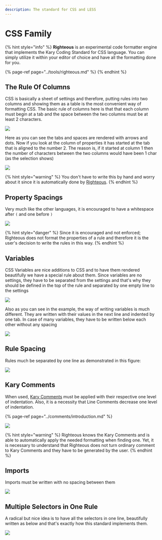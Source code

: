 ```yaml
---
description: The standard for CSS and LESS
---
```


# CSS Family

{% hint style="info" %}
**Righteous** is an experimental code formatter engine that implements the Kary Coding Standard for CSS language. You can simply utilize it within your editor of choice and have all the formatting done for you. 

{% page-ref page="../tools/righteous.md" %}
{% endhint %}

## The Rule Of Columns

CSS is basically a sheet of settings and therefore, putting rules into two columns and showing them as a table is the most convenient way of formatting CSS. The basic rule of columns here is that that each column must begin at a tab and the space between the two columns must be at least 2 characters.

![](../.gitbook/assets/screen-shot-1397-06-24-at-6.42.56-pm.png)

Here as you can see the tabs and spaces are rendered with arrows and dots. Now if you look at the column of properties it has started at the tab that is aligned to the number 2. The reason is, if it started at column 1 then the number of characters between the two columns would have been 1 char \(as the selection shows\)

![](../.gitbook/assets/screen-shot-1397-06-24-at-6.58.14-pm.png)

{% hint style="warning" %}
You don't have to write this by hand and worry about it since it is automatically done by [Righteous](../tools/righteous.md). 
{% endhint %}

## Property Spacings

Very much like the other languages, it is encouraged to have a whitespace after `(` and one before `)` 

![](../.gitbook/assets/screen-shot-1397-06-24-at-7.04.04-pm.png)

{% hint style="danger" %}
Since it is encouraged and not enforced; Righteous does not format the properties of a rule and therefore it is the user's decision to write the rules in this way. 
{% endhint %}

## Variables

CSS Variables are nice additions to CSS and to have them rendered beautifully we have a special rule about them. Since variables are no settings, they have to be separated from the settings and that's why they should be defined in the top of the rule and separated by one empty line to the settings

![](../.gitbook/assets/screen-shot-1397-06-24-at-7.05.18-pm.png)

Also as you can see in the example, the way of writing variables is much different. They are written with their values in the next line and indented by one tab. In case of many variables, they have to be written below each other without any spacing

![](../.gitbook/assets/screen-shot-1397-06-24-at-7.08.26-pm.png)

## Rule Spacing

Rules much be separated by one line as demonstrated in this figure:

![](../.gitbook/assets/screen-shot-1397-06-24-at-7.11.48-pm.png)

## Kary Comments

When used, [Kary Comments](../comments/introduction.md) must be applied with their respective one level of indentation. Also, it is a necessity that Line Comments decrease one level of indentation.

{% page-ref page="../comments/introduction.md" %}

![](../.gitbook/assets/screen-shot-1397-06-24-at-7.14.42-pm.png)

{% hint style="warning" %}
Righteous knows the Kary Comments and is able to automatically apply the needed formatting when finding one. Yet, it is necessary to understand that Righteous does not turn ordinary comment to Kary Comments and they have to be generated by the user.
{% endhint %}

## Imports

Imports must be written with no spacing between them

![](../.gitbook/assets/screen-shot-1397-06-24-at-7.43.08-pm.png)

## Multiple Selectors in One Rule

A radical but nice idea is to have all the selectors in one line, beautifully written as below and that's exactly how this standard implements them.

![](../.gitbook/assets/screen-shot-1397-06-24-at-7.36.05-pm.png)

